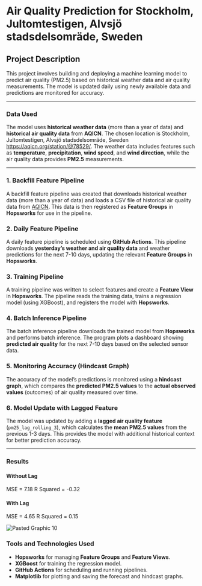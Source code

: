 # Air Quality Prediction for Stockholm, Jultomtestigen, Alvsjö stadsdelsomräde, Sweden

## Project Description
This project involves building and deploying a machine learning model to predict air quality (PM2.5) based on historical weather data and air quality measurements. The model is updated daily using newly available data and predictions are monitored for accuracy.

---

### Data Used
The model uses **historical weather data** (more than a year of data) and **historical air quality data** from **AQICN**. The chosen location is Stockholm, Jultomtestigen, Alvsjö stadsdelsomräde, Sweden https://aqicn.org/station/@78529/. The weather data includes features such as **temperature**, **precipitation**, **wind speed**, and **wind direction**, while the air quality data provides **PM2.5** measurements.

---

### 1. **Backfill Feature Pipeline**
A backfill feature pipeline was created that downloads historical weather data (more than a year of data) and loads a CSV file of historical air quality data from [AQICN](https://aqicn.org). This data is then registered as **Feature Groups** in **Hopsworks** for use in the pipeline.

### 2. **Daily Feature Pipeline**
A daily feature pipeline is scheduled using **GitHub Actions**. This pipeline downloads **yesterday’s weather and air quality data** and weather predictions for the next 7-10 days, updating the relevant **Feature Groups** in **Hopsworks**.

### 3. **Training Pipeline**
A training pipeline was written to select features and create a **Feature View** in **Hopsworks**. The pipeline reads the training data, trains a regression model (using XGBoost), and registers the model with **Hopsworks**.

### 4. **Batch Inference Pipeline**
The batch inference pipeline downloads the trained model from **Hopsworks** and performs batch inference. The program plots a dashboard showing **predicted air quality** for the next 7-10 days based on the selected sensor data.

### 5. **Monitoring Accuracy (Hindcast Graph)**
The accuracy of the model’s predictions is monitored using a **hindcast graph**, which compares the **predicted PM2.5 values** to the **actual observed values** (outcomes) of air quality measured over time.

### 6. **Model Update with Lagged Feature**
The model was updated by adding a **lagged air quality feature** (`pm25_lag_rolling_3`), which calculates the **mean PM2.5 values** from the previous 1-3 days. This provides the model with additional historical context for better prediction accuracy.

---

### Results

#### Without Lag
MSE       = 7.18
R Squared = -0.32

#### With Lag
MSE       = 4.65
R Squared = 0.15

![Pasted Graphic 10](https://github.com/user-attachments/assets/7e1e6799-d94d-44ff-8a99-7c5dfacd10ec)


### Tools and Technologies Used
- **Hopsworks** for managing **Feature Groups** and **Feature Views**.
- **XGBoost** for training the regression model.
- **GitHub Actions** for scheduling and running pipelines.
- **Matplotlib** for plotting and saving the forecast and hindcast graphs.
